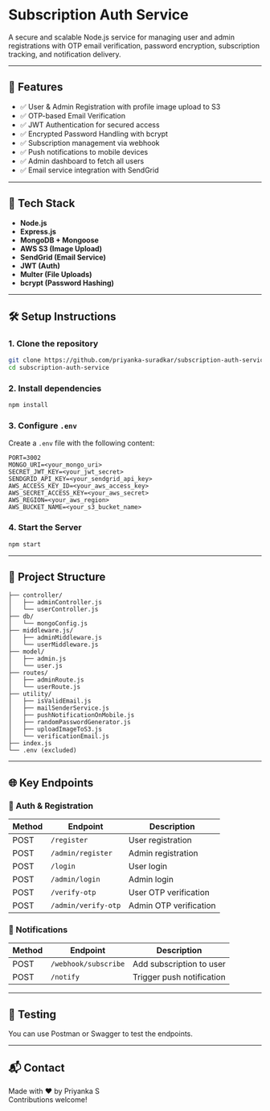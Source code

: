 # Subscription Auth Service

A secure and scalable Node.js service for managing user and admin registrations with OTP email verification, password encryption, subscription tracking, and notification delivery.

---

## 🚀 Features

- ✅ User & Admin Registration with profile image upload to S3
- ✅ OTP-based Email Verification
- ✅ JWT Authentication for secured access
- ✅ Encrypted Password Handling with bcrypt
- ✅ Subscription management via webhook
- ✅ Push notifications to mobile devices
- ✅ Admin dashboard to fetch all users
- ✅ Email service integration with SendGrid

---

## 🧰 Tech Stack

- **Node.js**
- **Express.js**
- **MongoDB + Mongoose**
- **AWS S3 (Image Upload)**
- **SendGrid (Email Service)**
- **JWT (Auth)**
- **Multer (File Uploads)**
- **bcrypt (Password Hashing)**

---

## 🛠️ Setup Instructions

### 1. Clone the repository

```bash
git clone https://github.com/priyanka-suradkar/subscription-auth-service.git
cd subscription-auth-service
```

### 2. Install dependencies

```bash
npm install
```

### 3. Configure `.env`

Create a `.env` file with the following content:

```env
PORT=3002
MONGO_URI=<your_mongo_uri>
SECRET_JWT_KEY=<your_jwt_secret>
SENDGRID_API_KEY=<your_sendgrid_api_key>
AWS_ACCESS_KEY_ID=<your_aws_access_key>
AWS_SECRET_ACCESS_KEY=<your_aws_secret>
AWS_REGION=<your_aws_region>
AWS_BUCKET_NAME=<your_s3_bucket_name>
```

### 4. Start the Server

```bash
npm start
```

---

## 📁 Project Structure

```
├── controller/
│   ├── adminController.js
│   └── userController.js
├── db/
│   └── mongoConfig.js
├── middleware.js/
│   ├── adminMiddleware.js
│   └── userMiddleware.js
├── model/
│   ├── admin.js
│   └── user.js
├── routes/
│   ├── adminRoute.js
│   └── userRoute.js
├── utility/
│   ├── isValidEmail.js
│   ├── mailSenderService.js
│   ├── pushNotificationOnMobile.js
│   ├── randomPasswordGenerator.js
│   ├── uploadImageToS3.js
│   └── verificationEmail.js
├── index.js
└── .env (excluded)
```

---

## 🌐 Key Endpoints

### 🔐 Auth & Registration

| Method | Endpoint                | Description                  |
|--------|-------------------------|------------------------------|
| POST   | `/register`             | User registration            |
| POST   | `/admin/register`       | Admin registration           |
| POST   | `/login`                | User login                   |
| POST   | `/admin/login`          | Admin login                  |
| POST   | `/verify-otp`           | User OTP verification        |
| POST   | `/admin/verify-otp`     | Admin OTP verification       |

### 📩 Notifications

| Method | Endpoint                | Description                      |
|--------|-------------------------|----------------------------------|
| POST   | `/webhook/subscribe`    | Add subscription to user        |
| POST   | `/notify`               | Trigger push notification       |

---

## 🧪 Testing

You can use Postman or Swagger to test the endpoints.

---

## 📬 Contact

Made with ❤️ by Priyanka S  
Contributions welcome!
